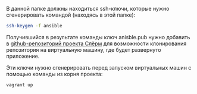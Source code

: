 В данной папке должны находиться ssh-ключи, которые нужно сгенерировать командой (находясь в этой папке):
```sh
ssh-keygen -f ansible
```
Получившийся в результате команды ключ anisble.pub нужно добавить в [github-репозиторий проекта Слёрм](https://gitlab.slurm.io/edu/xpaste_practicum) для возможности клонирования репозитория на виртуальную машину, где будет развернуто приложение.

Эти ключи нужно сгенерировать перед запуском виртуальных машин с помощью команды из корня проекта:
 ```sh 
 vagrant up
 ```
